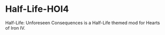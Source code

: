 # Half-Life-HOI4
Half-Life: Unforeseen Consequences is a Half-Life themed mod for Hearts of Iron IV.
